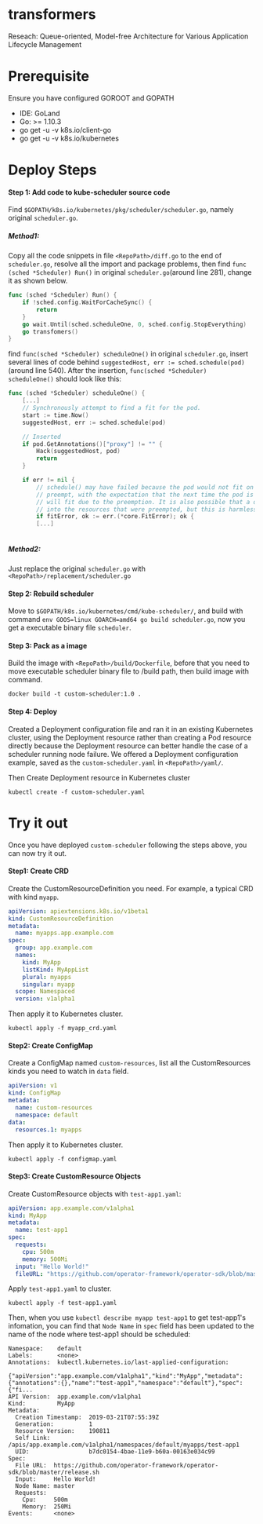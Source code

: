 # transformers
Reseach: Queue-oriented, Model-free Architecture for Various Application Lifecycle Management

# Prerequisite

Ensure you have configured GOROOT and GOPATH

- IDE: GoLand 
- Go: >= 1.10.3
- go get -u -v k8s.io/client-go
- go get -u -v k8s.io/kubernetes

# Deploy Steps
#### Step 1: Add code to kube-scheduler source code
Find `$GOPATH/k8s.io/kubernetes/pkg/scheduler/scheduler.go`, namely original `scheduler.go`.
##### Method1:
Copy all the code snippets in file `<RepoPath>/diff.go` to the end of `scheduler.go`, resolve all the import and package problems, then find `func (sched *Scheduler) Run()` in original `scheduler.go`(around line 281), change it as shown below.

```go
func (sched *Scheduler) Run() {
	if !sched.config.WaitForCacheSync() {
		return
	}
	go wait.Until(sched.scheduleOne, 0, sched.config.StopEverything)
	go transfomers()
}
```

find `func(sched *Scheduler) scheduleOne()` in original `scheduler.go`, insert several lines of code behind `suggestedHost, err := sched.schedule(pod)`
(around line 540). After the insertion, `func(sched *Scheduler) scheduleOne()` should look like this:

```go
func (sched *Scheduler) scheduleOne() {
	[...]
	// Synchronously attempt to find a fit for the pod.
	start := time.Now()
	suggestedHost, err := sched.schedule(pod)

	// Inserted
	if pod.GetAnnotations()["proxy"] != "" {
		Hack(suggestedHost, pod)
		return
	}

	if err != nil {
		// schedule() may have failed because the pod would not fit on any host, so we try to
		// preempt, with the expectation that the next time the pod is tried for scheduling it
		// will fit due to the preemption. It is also possible that a different pod will schedule
		// into the resources that were preempted, but this is harmless.
		if fitError, ok := err.(*core.FitError); ok {
		[...]
	   
```

##### Method2:
Just replace the original `scheduler.go` with `<RepoPath>/replacement/scheduler.go`

#### Step 2: Rebuild scheduler
Move to `$GOPATH/k8s.io/kubernetes/cmd/kube-scheduler/`, and build with command `env GOOS=linux GOARCH=amd64 go build scheduler.go`, now you get a executable binary file `scheduler`.
#### Step 3: Pack as a image
Build the image with `<RepoPath>/build/Dockerfile`, before that you need to move executable scheduler binary file to /build path, then build image with command.

```
docker build -t custom-scheduler:1.0 .
```
#### Step 4: Deploy
Created a Deployment configuration file and ran it in an existing Kubernetes cluster, using the Deployment resource rather than creating a Pod resource directly because the Deployment resource can better handle the case of a scheduler running node failure. We offered a Deployment configuration example, saved as the `custom-scheduler.yaml` in `<RepoPath>/yaml/`.

Then Create Deployment resource in Kubernetes cluster

```
kubectl create -f custom-scheduler.yaml
```

# Try it out

Once you have deployed `custom-scheduler` following the steps above, you can now try it out.
#### Step1: Create CRD
Create the CustomResourceDefinition you need. For example, a typical CRD with kind `myapp`.

```yaml
apiVersion: apiextensions.k8s.io/v1beta1
kind: CustomResourceDefinition
metadata:
  name: myapps.app.example.com
spec:
  group: app.example.com
  names:
    kind: MyApp
    listKind: MyAppList
    plural: myapps
    singular: myapp
  scope: Namespaced
  version: v1alpha1
```

Then apply it to Kubernetes cluster.

```
kubectl apply -f myapp_crd.yaml
```
#### Step2: Create ConfigMap
Create a ConfigMap named `custom-resources`, list all the CustomResources kinds you need to watch in `data` field.

```yaml
apiVersion: v1
kind: ConfigMap
metadata:
  name: custom-resources
  namespace: default
data:
  resources.1: myapps
```

Then apply it to Kubernetes cluster.

```
kubectl apply -f configmap.yaml
```

#### Step3: Create CustomResource Objects
Create CustomResource objects with `test-app1.yaml`:
```yaml
apiVersion: app.example.com/v1alpha1
kind: MyApp
metadata:
  name: test-app1
spec:
  requests:
    cpu: 500m
    memory: 500Mi
  input: "Hello World!"
  fileURL: "https://github.com/operator-framework/operator-sdk/blob/master/release.sh"
```
Apply `test-app1.yaml` to cluster.
```
kubectl apply -f test-app1.yaml
```
Then, when you use `kubectl describe myapp test-app1` to get test-app1's infomation, you can find that `Node Name` in `spec` field has been updated to the name of the node where test-app1 should be scheduled:


```Name:         test-app1
Namespace:    default
Labels:       <none>
Annotations:  kubectl.kubernetes.io/last-applied-configuration:
                {"apiVersion":"app.example.com/v1alpha1","kind":"MyApp","metadata":{"annotations":{},"name":"test-app1","namespace":"default"},"spec":{"fi...
API Version:  app.example.com/v1alpha1
Kind:         MyApp
Metadata:
  Creation Timestamp:  2019-03-21T07:55:39Z
  Generation:          1
  Resource Version:    190811
  Self Link:           /apis/app.example.com/v1alpha1/namespaces/default/myapps/test-app1
  UID:                 b7dc0154-4bae-11e9-b60a-00163e034c99
Spec:
  File URL:  https://github.com/operator-framework/operator-sdk/blob/master/release.sh
  Input:     Hello World!
  Node Name: master
  Requests:
    Cpu:     500m
    Memory:  250Mi
Events:      <none>
```